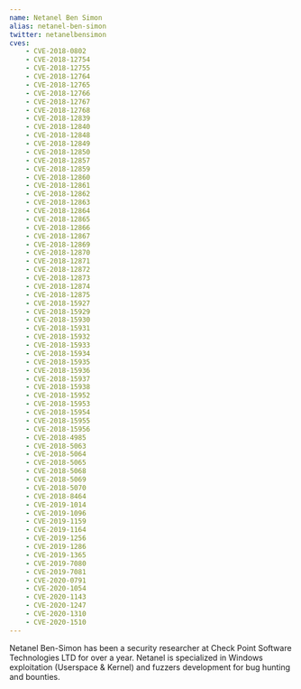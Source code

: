 ```yaml
---
name: Netanel Ben Simon
alias: netanel-ben-simon
twitter: netanelbensimon
cves:
    - CVE-2018-0802
    - CVE-2018-12754
    - CVE-2018-12755
    - CVE-2018-12764
    - CVE-2018-12765
    - CVE-2018-12766
    - CVE-2018-12767
    - CVE-2018-12768
    - CVE-2018-12839
    - CVE-2018-12840
    - CVE-2018-12848
    - CVE-2018-12849
    - CVE-2018-12850
    - CVE-2018-12857
    - CVE-2018-12859
    - CVE-2018-12860
    - CVE-2018-12861
    - CVE-2018-12862
    - CVE-2018-12863
    - CVE-2018-12864
    - CVE-2018-12865
    - CVE-2018-12866
    - CVE-2018-12867
    - CVE-2018-12869
    - CVE-2018-12870
    - CVE-2018-12871
    - CVE-2018-12872
    - CVE-2018-12873
    - CVE-2018-12874
    - CVE-2018-12875
    - CVE-2018-15927
    - CVE-2018-15929
    - CVE-2018-15930
    - CVE-2018-15931
    - CVE-2018-15932
    - CVE-2018-15933
    - CVE-2018-15934
    - CVE-2018-15935
    - CVE-2018-15936
    - CVE-2018-15937
    - CVE-2018-15938
    - CVE-2018-15952
    - CVE-2018-15953
    - CVE-2018-15954
    - CVE-2018-15955
    - CVE-2018-15956
    - CVE-2018-4985
    - CVE-2018-5063
    - CVE-2018-5064
    - CVE-2018-5065
    - CVE-2018-5068
    - CVE-2018-5069
    - CVE-2018-5070
    - CVE-2018-8464
    - CVE-2019-1014
    - CVE-2019-1096
    - CVE-2019-1159
    - CVE-2019-1164
    - CVE-2019-1256
    - CVE-2019-1286
    - CVE-2019-1365
    - CVE-2019-7080
    - CVE-2019-7081
    - CVE-2020-0791
    - CVE-2020-1054
    - CVE-2020-1143
    - CVE-2020-1247
    - CVE-2020-1310
    - CVE-2020-1510
---
```

Netanel Ben-Simon has been a security researcher at Check Point Software Technologies LTD for over a year. 
Netanel is specialized in Windows exploitation (Userspace & Kernel) and fuzzers development for bug hunting and bounties.
